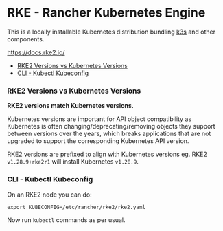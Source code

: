 # RKE - Rancher Kubernetes Engine

This is a locally installable Kubernetes distribution bundling [k3s](k3s.md) and other components.

<https://docs.rke2.io/>

<!-- INDEX_START -->

  - [RKE2 Versions vs Kubernetes Versions](#rke2-versions-vs-kubernetes-versions)
  - [CLI - Kubectl Kubeconfig](#cli---kubectl-kubeconfig)

<!-- INDEX_END -->

### RKE2 Versions vs Kubernetes Versions

**RKE2 versions match Kubernetes versions.**

Kubernetes versions are important for API object compatibility as Kubernetes is often changing/deprecating/removing
objects they support between versions over the years, which breaks applications that are not upgraded to support the
corresponding Kubernetes API version.

RKE2 versions are prefixed to align with Kubernetes versions eg. RKE2 `v1.28.9+rke2r1` will install Kubernetes `v1.28.9`.

### CLI - Kubectl Kubeconfig

On an RKE2 node you can do:

```shell
export KUBECONFIG=/etc/rancher/rke2/rke2.yaml
```

Now run `kubectl` commands as per usual.
